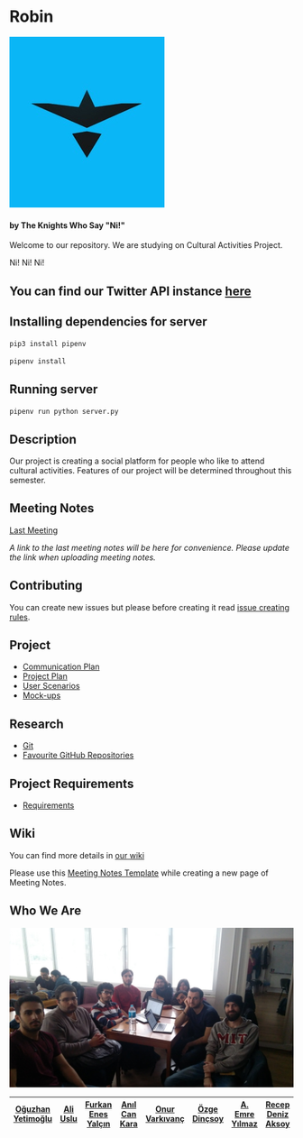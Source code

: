 # Robin 
![Brave Sir Robin!](https://github.com/bounswe/bounswe2018group3/blob/master/rsrc/small_logo.jpg)
#### by The Knights Who Say "Ni!"

Welcome to our repository. We are studying on Cultural Activities Project.

Ni! Ni! Ni!

## You can find our Twitter API instance [here](http://206.189.0.140:9090/)

## Installing dependencies for server
`pip3 install pipenv`

`pipenv install`

## Running server
`pipenv run python server.py`

## Description
Our project is creating a social platform for people who like to attend cultural activities. Features of our project will be determined throughout this semester.


## Meeting Notes
[Last Meeting](https://github.com/bounswe/bounswe2018group3/wiki/Meeting-%238-26.03.2018)

_A link to the last meeting notes will be here for convenience._
_Please update the link when uploading meeting notes._

## Contributing
You can create new issues but please before creating it read [issue creating rules](https://github.com/bounswe/bounswe2018group3/wiki/Creating-Issues).

## Project
* [Communication Plan](https://github.com/bounswe/bounswe2018group3/wiki/Communication-Plan)
* [Project Plan](https://github.com/bounswe/bounswe2018group3/wiki/Project-Plan)
* [User Scenarios](https://github.com/bounswe/bounswe2018group3/wiki/User-Scenarios)
* [Mock-ups](https://github.com/bounswe/bounswe2018group3/wiki/Mock-ups)

## Research
* [Git](https://github.com/bounswe/bounswe2018group3/wiki/Git)
* [Favourite GitHub Repositories](https://github.com/bounswe/bounswe2018group3/wiki/Favourite-GitHub-Repositories)

## Project Requirements
* [Requirements](https://github.com/bounswe/bounswe2018group3/wiki/Project-Requirements)

## Wiki
You can find more details in [our wiki](https://github.com/bounswe/bounswe2018group3/wiki)

Please use this [Meeting Notes Template](https://github.com/bounswe/bounswe2018group3/wiki/Meeting-Notes-Template) while creating a new page of Meeting Notes.



## Who We Are
![WeirdGroupPhoto](https://github.com/bounswe/bounswe2018group3/blob/master/rsrc/IMG_20180305_152332.jpg)



| [Oğuzhan Yetimoğlu](https://github.com/bounswe/bounswe2018group3/wiki/Oğuzhan-Yetimoğlu) | [Ali Uslu](https://github.com/bounswe/bounswe2018group3/wiki/Ali-Uslu) | [Furkan Enes Yalçın](https://github.com/bounswe/bounswe2018group3/wiki/Furkan-Enes-Yalçın)| [Anıl Can Kara](https://github.com/bounswe/bounswe2018group3/wiki/Anıl-Can-Kara)|[Onur Varkıvanç](https://github.com/bounswe/bounswe2018group3/wiki/Onur-Varkıvanç)| [Özge Dinçsoy](https://github.com/bounswe/bounswe2018group3/wiki/Özge-Dinçsoy) | [A. Emre Yılmaz](https://github.com/bounswe/bounswe2018group3/wiki/Abdurrahman-Emre-Y%C4%B1lmaz)| [Recep Deniz Aksoy](https://github.com/bounswe/bounswe2018group3/wiki/Recep-Deniz-Aksoy)  | [Umutcan Uvut](https://github.com/bounswe/bounswe2018group3/wiki/Umutcan-Uvut)     |
| ------------ | ------------ | ------------ | ------------ | ------------ | ------------ | ------------ | ------------ | ------------ |
